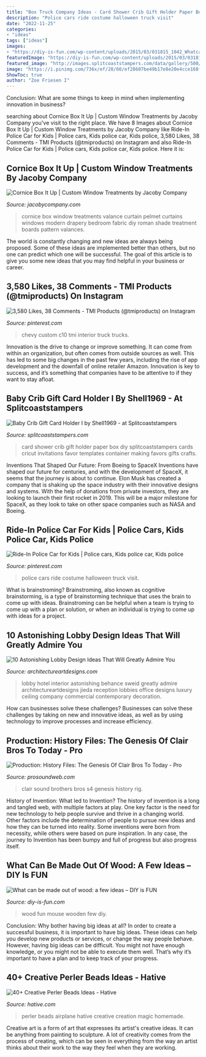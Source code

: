 ```yaml
---
title: "Box Truck Company Ideas - Card Shower Crib Gift Holder Paper Box Diy Splitcoaststampers Cards Cricut Invitations Favor Templates Container Making Favors Gifts Crafts"
description: "Police cars ride costume halloween truck visit"
date: "2022-11-25"
categories:
- "ideas"
tags: ["ideas"]
images:
- "https://diy-is-fun.com/wp-content/uploads/2015/03/031815_1042_Whatcanbema1.jpg"
featuredImage: "https://diy-is-fun.com/wp-content/uploads/2015/03/031815_1042_Whatcanbema1.jpg"
featured_image: "http://images.splitcoaststampers.com/data/gallery/500/2009/03/18/IMG_1312_by_Shell1969.jpg"
image: "https://i.pinimg.com/736x/ef/28/60/ef28607be49b17e8e20e4cce168fe62b.jpg"
ShowToc: true
author: "Zoe Friesen I"
---
```



Conclusion: What are some things to keep in mind when implementing innovation in business?
 

	

		
searching about Cornice Box It Up | Custom Window Treatments by Jacoby Company you've visit to the right place. We have 8 Images about Cornice Box It Up | Custom Window Treatments by Jacoby Company like Ride-In Police Car for Kids | Police cars, Kids police car, Kids police, 3,580 Likes, 38 Comments - TMI Products (@tmiproducts) on Instagram and also Ride-In Police Car for Kids | Police cars, Kids police car, Kids police. Here it is:
		
    
## Cornice Box It Up | Custom Window Treatments By Jacoby Company

<img loading=lazy src="http://www.jacobycompany.com/media/uploads/24409cd052f02f09b9c81215f6c7087b.jpg" onerror="this.onerror=null;this.src='https://tse1.mm.bing.net/th?id=OIP.4CJ3zWzUbPunze_Fdw34DgHaLH&amp;pid=15.1';" alt="Cornice Box It Up | Custom Window Treatments by Jacoby Company">

_Source: jacobycompany.com_

>cornice box window treatments valance curtain pelmet curtains windows modern drapery bedroom fabric diy roman shade treatment boards pattern valances. 

	

The world is constantly changing and new ideas are always being proposed. Some of these ideas are implemented better than others, but no one can predict which one will be successful. The goal of this article is to give you some new ideas that you may find helpful in your business or career.

    
## 3,580 Likes, 38 Comments - TMI Products (@tmiproducts) On Instagram

<img loading=lazy src="https://i.pinimg.com/736x/ef/28/60/ef28607be49b17e8e20e4cce168fe62b.jpg" onerror="this.onerror=null;this.src='https://tse3.mm.bing.net/th?id=OIP.tVeeenBMiArRBVz_64746gHaHd&amp;pid=15.1';" alt="3,580 Likes, 38 Comments - TMI Products (@tmiproducts) on Instagram">

_Source: pinterest.com_

>chevy custom c10 tmi interior truck trucks. 

	

Innovation is the drive to change or improve something. It can come from within an organization, but often comes from outside sources as well. This has led to some big changes in the past few years, including the rise of app development and the downfall of online retailer Amazon. Innovation is key to success, and it’s something that companies have to be attentive to if they want to stay afloat.

    
## Baby Crib Gift Card Holder I By Shell1969 - At Splitcoaststampers

<img loading=lazy src="http://images.splitcoaststampers.com/data/gallery/500/2009/03/18/IMG_1312_by_Shell1969.jpg" onerror="this.onerror=null;this.src='https://tse2.mm.bing.net/th?id=OIP.oVbOBJcCvyFSeTaADp-BawAAAA&amp;pid=15.1';" alt="Baby Crib Gift Card Holder I by Shell1969 - at Splitcoaststampers">

_Source: splitcoaststampers.com_

>card shower crib gift holder paper box diy splitcoaststampers cards cricut invitations favor templates container making favors gifts crafts. 

	

Inventions That Shaped Our Future: From Boeing to SpaceX
Inventions have shaped our future for centuries, and with the development of SpaceX, it seems that the journey is about to continue. Elon Musk has created a company that is shaking up the space industry with their innovative designs and systems. With the help of donations from private investors, they are looking to launch their first rocket in 2019. This will be a major milestone for SpaceX, as they look to take on other space companies such as NASA and Boeing.

    
## Ride-In Police Car For Kids | Police Cars, Kids Police Car, Kids Police

<img loading=lazy src="https://i.pinimg.com/736x/54/9e/92/549e928f745e6727bbe1434c4e0c5ade.jpg" onerror="this.onerror=null;this.src='https://tse4.mm.bing.net/th?id=OIP.f9Y4C1yeaxaf0OEpUvkrPQHaLH&amp;pid=15.1';" alt="Ride-In Police Car for Kids | Police cars, Kids police car, Kids police">

_Source: pinterest.com_

>police cars ride costume halloween truck visit. 

	

What is brainstroming?
Brainstroming, also known as cognitive brainstorming, is a type of brainstorming technique that uses the brain to come up with ideas. Brainstroming can be helpful when a team is trying to come up with a plan or solution, or when an individual is trying to come up with ideas for a project.

    
## 10 Astonishing Lobby Design Ideas That Will Greatly Admire You

<img loading=lazy src="https://www.architectureartdesigns.com/wp-content/uploads/2015/06/512.jpg" onerror="this.onerror=null;this.src='https://tse4.mm.bing.net/th?id=OIP.VaRyoQO9w5pnPkd3TkTRDAHaFR&amp;pid=15.1';" alt="10 Astonishing Lobby Design Ideas That Will Greatly Admire You">

_Source: architectureartdesigns.com_

>lobby hotel interior astonishing behance sweid greatly admire architectureartdesigns jieda reception lobbies office designs luxury ceiling company commercial contemporary decoration. 

	

How can businesses solve these challenges?
Businesses can solve these challenges by taking on new and innovative ideas, as well as by using technology to improve processes and increase efficiency.

    
## Production: History Files: The Genesis Of Clair Bros To Today - Pro

<img loading=lazy src="http://www.prosoundweb.com/images/uploads/Fig5ClairBroArt.jpg" onerror="this.onerror=null;this.src='https://tse1.mm.bing.net/th?id=OIP.X7mGvcUKceMC8gI8MO62PwHaE0&amp;pid=15.1';" alt="Production: History Files: The Genesis Of Clair Bros To Today - Pro">

_Source: prosoundweb.com_

>clair sound brothers bros s4 genesis history rig. 

	

History of Invention: What led to Invention?
The history of invention is a long and tangled web, with multiple factors at play. One key factor is the need for new technology to help people survive and thrive in a changing world. Other factors include the determination of people to pursue new ideas and how they can be turned into reality. Some inventions were born from necessity, while others were based on pure inspiration. In any case, the journey to Invention has been bumpy and full of progress but also progress itself.

    
## What Can Be Made Out Of Wood: A Few Ideas – DIY Is FUN

<img loading=lazy src="https://diy-is-fun.com/wp-content/uploads/2015/03/031815_1042_Whatcanbema1.jpg" onerror="this.onerror=null;this.src='https://tse2.mm.bing.net/th?id=OIP.7gQBrbAIiuM_3xD-G_WWgAHaF_&amp;pid=15.1';" alt="What can be made out of wood: a few ideas – DIY is FUN">

_Source: diy-is-fun.com_

>wood fun mouse wooden few diy. 

	

Conclusion: Why bother having big ideas at all?
In order to create a successful business, it is important to have big ideas. These ideas can help you develop new products or services, or change the way people behave. However, having big ideas can be difficult. You might not have enough knowledge, or you might not be able to execute them well. That’s why it’s important to have a plan and to keep track of your progress.

    
## 40+ Creative Perler Beads Ideas - Hative

<img loading=lazy src="https://hative.com/wp-content/uploads/2014/04/perler-beads-ideas/25-homemade-airplane.jpg" onerror="this.onerror=null;this.src='https://tse2.mm.bing.net/th?id=OIP.ipjWg-O0MeLcqB7PLlML1wHaFj&amp;pid=15.1';" alt="40+ Creative Perler Beads Ideas - Hative">

_Source: hative.com_

>perler beads airplane hative creative creation magic homemade. 

	

Creative art is a form of art that expresses its artist's creative ideas. It can be anything from painting to sculpture. A lot of creativity comes from the process of creating, which can be seen in everything from the way an artist thinks about their work to the way they feel when they are working.

